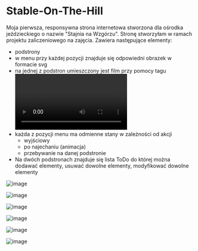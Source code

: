 # Stable-On-The-Hill

Moja pierwsza, responsywna strona internetowa stworzona dla ośrodka jeździeckiego o nazwie "Stajnia na Wzgórzu". Stronę stworzyłam w ramach projektu zaliczeniowego na zajęcia.
Zawiera następujące elementy:
+ podstrony
+ w menu przy każdej pozycji znajduje się odpowiedni obrazek w formacie svg
+ na jednej z podstron umieszczony jest film przy pomocy tagu <video>
+ każda z pozycji menu ma odmienne stany w zależności od akcji
  + wyjściowy
  + po najechaniu (animacja)
  + przebywanie na danej podstronie
+ Na dwóch podstronach znajduje się lista ToDo do której można dodawać elementy, usuwać dowolne elementy, 
modyfikować dowolne elementy
  
![image](https://user-images.githubusercontent.com/42476893/109954448-a3a64200-7ce1-11eb-9f4f-9b1e18c0c1af.png)

![image](https://user-images.githubusercontent.com/42476893/109954510-b6207b80-7ce1-11eb-9950-130c1003facb.png)

![image](https://user-images.githubusercontent.com/42476893/109954536-bd478980-7ce1-11eb-81e2-b359cb44aa2a.png)

![image](https://user-images.githubusercontent.com/42476893/109954561-c6d0f180-7ce1-11eb-82a2-668a83813268.png)

![image](https://user-images.githubusercontent.com/42476893/109954582-cafd0f00-7ce1-11eb-81c9-7d53bc9d82c9.png)

![image](https://user-images.githubusercontent.com/42476893/109954622-d819fe00-7ce1-11eb-88cd-7f442e6ef23a.png)

